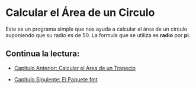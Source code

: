 # Calcular el Área de un Circulo
Este es un programa simple que nos ayuda a calcular el área de un circulo suponiendo que su radio es de 50. La formula que se utiliza es **radio** por **pi**.


## Continua la lectura:
- [Capitulo Anterior: Calcular el Área de un Trapecio](./../08_Area-Trapecio)                                                                 

- [Capitulo Siguiente: El Paquete fmt](./../10_Paquete-FMT)